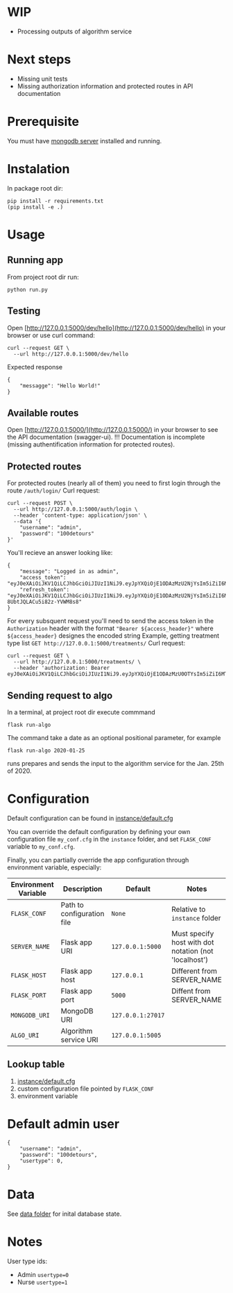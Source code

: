 WIP
===
- Processing outputs of algorithm service

Next steps
==========
- Missing unit tests
- Missing authorization information and protected routes in API documentation

Prerequisite
============
You must have [mongodb server](https://www.mongodb.com/download-center/community) installed and running.

Instalation
===========
In package root dir:
```
pip install -r requirements.txt
(pip install -e .)
```

Usage
=====
Running app
-----------
From project root dir run:
```
python run.py
```

Testing
-------
Open [http://127.0.0.1:5000/dev/hello](http://127.0.0.1:5000/dev/hello) in your browser
or use curl command:
```
curl --request GET \
  --url http://127.0.0.1:5000/dev/hello
```
Expected response
```
{
	"messagge": "Hello World!"
}
```

Available routes
----------------
Open [http://127.0.0.1:5000/](http://127.0.0.1:5000/) in your browser to see the API documentation (swagger-ui).
!!! Documentation is incomplete (missing authentification information for protected routes).

Protected routes
----------------
For protected routes (nearly all of them) you need to first login through the route `/auth/login/`
Curl request:
```
curl --request POST \
  --url http://127.0.0.1:5000/auth/login \
  --header 'content-type: application/json' \
  --data '{
	"username": "admin",
	"password": "100detours"
}'
```
You'll recieve an answer looking like:
```
{
    "message": "Logged in as admin",
    "access_token": "eyJ0eXAiOiJKV1QiLCJhbGciOiJIUzI1NiJ9.eyJpYXQiOjE1ODAzMzU2NjYsIm5iZiI6MTU4MDMzNTY2NiwianRpIjoiOTc1MGZjZTQtZjNkNC00NDVkLThmZTQtNjg3ZWNhM2JhZmJjIiwiZXhwIjoxNTgwMzM2NTY2LCJpZGVudGl0eSI6MSwiZnJlc2giOmZhbHNlLCJ0eXBlIjoiYWNjZXNzIiwidXNlcl9jbGFpbXMiOnsidXNlcm5hbWUiOiJhZG1pbiIsInVzZXJ0eXBlIjowfX0.TakPuB5TJUhc0z_GTlhxVe1OT8uJ3kn24pdZjX1oQCo",
    "refresh_token": "eyJ0eXAiOiJKV1QiLCJhbGciOiJIUzI1NiJ9.eyJpYXQiOjE1ODAzMzU2NjYsIm5iZiI6MTU4MDMzNTY2NiwianRpIjoiZmJhN2Q3NDAtOWZhNS00YTAyLWIzN2MtZTNhNGU4NGRmNzYzIiwiZXhwIjoxNTgyOTI3NjY2LCJpZGVudGl0eSI6MSwidHlwZSI6InJlZnJlc2gifQ.AMfc0ZIYIUXNHdJtejx-8UbtJQLACu5i82z-YVWM8s8"
}

```
For every subsquent request you'll need to send the access token in the `Authorization` header with the format `"Bearer ${access_header}"`
where `${access_header}` designes the encoded string
Example, getting treatment type list `GET http://127.0.0.1:5000/treatments/`
Curl request:
```
curl --request GET \
  --url http://127.0.0.1:5000/treatments/ \
  --header 'authorization: Bearer eyJ0eXAiOiJKV1QiLCJhbGciOiJIUzI1NiJ9.eyJpYXQiOjE1ODAzMzU0OTYsIm5iZiI6MTU4MDMzNTQ5NiwianRpIjoiZGRhY2EzNTItMWM5Ny00YmM4LWE0ZTEtNGVlNWUyZGMyY2YxIiwiZXhwIjoxNTgwMzM2Mzk2LCJpZGVudGl0eSI6MSwiZnJlc2giOmZhbHNlLCJ0eXBlIjoiYWNjZXNzIiwidXNlcl9jbGFpbXMiOnsidXNlcm5hbWUiOiJhZG1pbiIsInVzZXJ0eXBlIjowfX0.ffCpY_e4gN6h6524785_pO6Yv3pJE3MkRb6WQnKWMfo'
```

Sending request to algo
-----------------------
In a terminal, at project root dir execute commmand
```
flask run-algo
```
The command take a date as an optional positional parameter, for example
```
flask run-algo 2020-01-25
```
runs prepares and sends the input to the algorithm service for the Jan. 25th of 2020. 

Configuration
=============
Default configuration can be found in [instance/default.cfg](instance/default.cfg)

You can override the default configuration by defining your own configuration file `my_conf.cfg` in the `instance` folder,
and set `FLASK_CONF` variable to `my_conf.cfg`.

Finally, you can partially override the app configuration through environment variable, especially:

| Environment Variable | Description | Default | Notes |
| --- | --- | --- | --- |
| `FLASK_CONF` | Path to configuration file | `None` | Relative to `instance` folder |
| `SERVER_NAME` | Flask app URI | `127.0.0.1:5000` | Must specify host with dot notation (not 'localhost') |
| `FLASK_HOST` | Flask app host | `127.0.0.1` | Different from SERVER_NAME |
| `FLASK_PORT` | Flask app port | `5000` | Diffent from SERVER_NAME |
| `MONGODB_URI` | MongoDB URI | `127.0.0.1:27017` |  |
| `ALGO_URI` | Algorithm service URI | `127.0.0.1:5005` |  |

Lookup table
------------
1. [instance/default.cfg](instance/default.cfg)
2. custom configuration file pointed by `FLASK_CONF`
3. environment variable

Default admin user
============
```
{
    "username": "admin",
    "password": "100detours",
    "usertype": 0,
}
```
Data
====
See [data folder](back/data) for inital database state.

Notes
=====
User type ids: 
- Admin `usertype=0`
- Nurse `usertype=1`